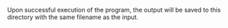 Upon successful execution of the program, the output will be saved to this directory with the same filename as the input.
